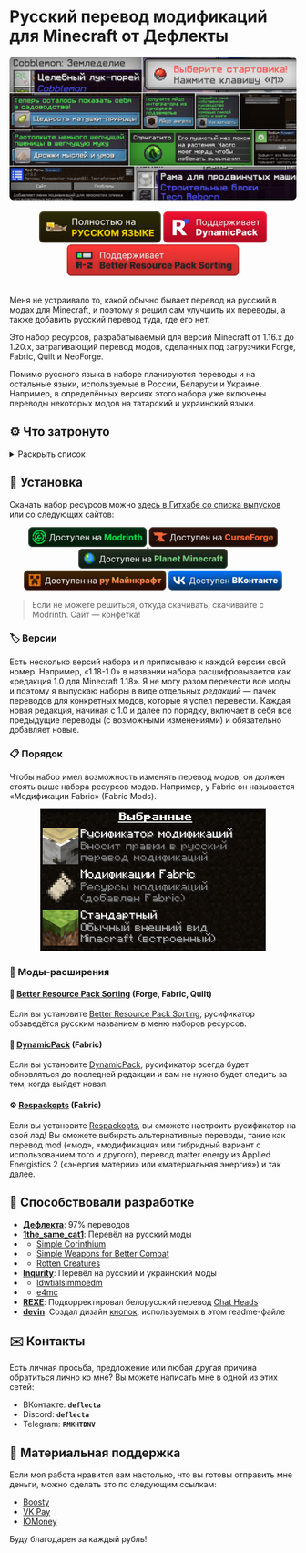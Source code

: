 # Русский перевод модификаций для Minecraft от Дефлекты
<div align="center">
    <img title="В будущем заменю эту картинку" src="Разное/preview2.png">
    <br>
    <br>
    <img title="Никак не связано с «Фаргус Мультимедия». Это просто добрая отсылка. Я работаю над переводами один с 2020 года, лишь изредка получая помощь от народа (хотелось бы, конечно, больше вклада от Интернета, но имеем, что имеем)." src="Разное/fargus_cozy_vector.svg" height="55">
    <a href="https://modrinth.com/mod/dynamicpack"><img title="Хороший мод, хороший разработчик ❤️" src="Разное/dynamicpack_cozy_vector.svg" height="55"></a>
    <a href="https://modrinth.com/mod/better-resource-pack-sorting"><img title="Очень удобный мод" src="Разное/brps_cozy_vector.svg" height="55"></a>
    <br>
    <br>
    <!--<a href="https://github.com/RushanM/Minecraft-Mods-Russian-Translation/wiki/%D0%9F%D0%BE%D0%BC%D0%BE%D1%89%D1%8C-%D1%81-%D0%BF%D0%B5%D1%80%D0%B5%D0%B2%D0%BE%D0%B4%D0%BE%D0%BC">
        <img height="38" src="Разное/translate.svg">
    </a>-->
</div>

Меня не устраивало то, какой обычно бывает перевод на русский в модах для Minecraft, и поэтому я решил сам улучшить их переводы, а также добавить русский перевод туда, где его нет.

Это набор ресурсов, разрабатываемый для версий Minecraft от 1.16.x до 1.20.x, затрагивающий перевод модов, сделанных под загрузчики Forge, Fabric, Quilt и NeoForge.

Помимо русского языка в наборе планируются переводы и на остальные языки, используемые в России, Беларуси и Украине. Например, в определённых версиях этого набора уже включены переводы некоторых модов на татарский и украинский языки.

## ⚙️ Что затронуто
<details>
<summary>Раскрыть список</summary>
<br>

* `1.16—1.20` — версии игры
* 🌌 — мода нет на эту версию
* ❌ — полного перевода пока нет, но возможно есть частичный
* ✅ — перевод готов

| Модификация | 1.16 | 1.17 | 1.18 | 1.19 | 1.20 |
| - | - | - | - | - | - |
| [[TFB] Anthro Origins](https://modrinth.com/mod/tfb_anthro_origins) | ❌ | ❌ | ❌ | ❌ | ❌
| [A Few More Plushies](https://modrinth.com/mod/afmp) | 🌌 | 🌌 | 🌌 | ✅ Рус. | ❌
| [Additional Additions](https://modrinth.com/mod/addadd) | 🌌 | ❌ | ✅ Рус.<br>✅ Тат. | ✅ Рус.<br>✅ Тат. | ✅ Рус.
| [All the Fan Made Discs](https://modrinth.com/mod/all-the-fan-made-discs) | 🌌 | 🌌 | ❌ | ❌ | ✅ Рус.
| [Animatica](https://modrinth.com/mod/animatica) | 🌌 | ❌ | ❌ | ❌ | ✅ Рус.
| [AppleSkin](https://modrinth.com/mod/appleskin) | ✅ Рус. | ✅ Рус. | ✅ Рус. | ✅ Рус. | ✅ Рус.
| [Applied Energistics 2](https://modrinth.com/mod/ae2) | ❌ | ✅ Рус. | ❌ | ❌ | ❌
| [Automatic Tool Swap](https://www.curseforge.com/minecraft/mc-mods/automatic-tool-swap) | ❌ | ✅ Рус. | ❌ | ❌ | ❌
| [Bad Wither No Cookie - Reloaded](https://modrinth.com/mod/bad-wither-no-cookie) | ❌ | ❌ | ❌ | ❌ | ✅ Рус.
| [Better Biome Blend](https://modrinth.com/mod/better-biome-blend) | ❌ | ✅ Рус. | ❌ | ❌ | 🌌
| [Better Mods Button](https://www.curseforge.com/minecraft/mc-mods/better-mods-button) | ❌ | ✅ Рус. | ❌ | ❌ | ❌
| [Bookshelf](https://modrinth.com/mod/bookshelf-lib) | ✅ Рус. | ❌ | ❌ | ❌ | ❌
| [Botania](https://modrinth.com/mod/botania) | ❌ | ❌ | ❌ | ❌ | ❌
| [Canvas Renderer](https://modrinth.com/mod/canvas) | 🌌 | ❌ | ❌ | ❌ | ❌
| [Catalogue](https://www.curseforge.com/minecraft/mc-mods/catalogue) | ✅ Рус. | ✅ Рус. | ❌ | ❌ | ❌
| [Cave Dweller](https://modrinth.com/mod/cave-dweller-fabric)<br>[Cave Dweller Evolved](https://modrinth.com/mod/cave-dweller-evolved) | ❌ | ❌ | ❌ | ✅ Рус. | ✅ Рус.
| [Chat Heads](https://modrinth.com/mod/chat-heads) | ✅ Рус.<br>✅ Бел.<br>✅ Тат. | ❌ | ❌ | ❌ | ✅ Рус.
| [Clear Despawn](https://modrinth.com/mod/cleardespawn) | ❌ | ❌ | ❌ | ❌ | ✅ Рус.
| [Cloth Config API](https://modrinth.com/mod/cloth-config) | ✅ Рус. | ❌ | ❌ | ❌ | ✅ Рус.
| [Cobblemon](https://modrinth.com/mod/cobblemon) | ❌ | ❌ | ❌ | ❌ | ❌
| [Configured](https://www.curseforge.com/minecraft/mc-mods/configured) | ❌ | ✅ Рус. | ❌ | ❌ | ❌
| [Controlling](https://modrinth.com/mod/controlling) | ❌ | ❌ | ❌ | ✅ Рус. | ❌
| [Cosmetic Armor Reworked](https://www.curseforge.com/minecraft/mc-mods/cosmetic-armor-reworked) | ❌ | ✅ Рус. | ❌ | ❌ | ❌
| [Cosmetic Armor](https://modrinth.com/mod/cosmetic-armor) | ❌ | ❌ | ❌ | ❌ | ✅ Рус.
| [CreRaces](https://modrinth.com/mod/creraces) | ❌ | ❌ | ❌ | ❌ | ❌
| [Delightful Creators](https://www.curseforge.com/minecraft/mc-mods/delightful-creators-fabric) | ❌ | ❌ | ❌ | ❌ | ❌
| [Domestication Innovation](https://www.curseforge.com/minecraft/mc-mods/domestication-innovation) | ❌ | ❌ | ✅ Рус. | ❌ | ❌
| [Dynamic FPS](https://modrinth.com/mod/dynamic-fps) | ❌ | ❌ | ❌ | ❌ | ✅ Рус.
| [e4mc](https://modrinth.com/mod/e4mc) | ❌ | ✅ Рус.<br>✅ Укр. | ✅ Рус.<br>✅ Укр. | ✅ Рус.<br>✅ Укр. | ✅ Рус.<br>✅ Укр. |
| [Enchantment Descriptions](https://www.curseforge.com/minecraft/mc-mods/enchantment-descriptions) | ❌ | ✅ Рус. | ❌ | ❌ | ❌
| [Endless Music](https://modrinth.com/mod/endless-music) | ❌ | ❌ | ❌ | ❌ | ✅ Рус.
| [Enhanced Attack Indicator](https://modrinth.com/mod/enhanced-attack-indicator) | ❌ | ❌ | ❌ | ❌ | ✅ Рус.
| [Enigmatic Legacy](https://modrinth.com/mod/enigmatic-legacy) | ❌ | ❌ | ❌ | ❌ | ❌
| [Entity Culling](https://modrinth.com/mod/entityculling) | ❌ | ❌ | ❌ | ❌ | ✅ Рус.
| [Fabric](https://fabricmc.net) | ✅ Рус. | ✅ Рус. | ✅ Рус. | ✅ Рус. | ✅ Рус.
| [FabricSkyBoxes Interop](https://modrinth.com/mod/fabricskyboxes-interop) | ❌ | ❌ | ❌ | ❌ | ✅ Рус.
| [FabricSkyBoxes](https://modrinth.com/mod/fabricskyboxes) | ❌ | ❌ | ❌ | ❌ | ✅ Рус.<br>✅ Тат.
| [FastWorkbench](https://www.curseforge.com/minecraft/mc-mods/fastworkbench) | ❌ | ❌ | ❌ | ❌ | ❌
| [Forge](https://files.minecraftforge.net/net/minecraftforge/forge) | ❌ | ❌ | ✅ Рус. | ✅ Рус. | ❌
| [Full Brightness Toggle](https://modrinth.com/mod/full-brightness-toggle) | ❌ | ❌ | ❌ | ❌ | ✅ Рус.
| [FurBandits](https://www.curseforge.com/minecraft/mc-mods/furbandits) | ❌ | ❌ | ❌ | ❌ | ❌
| [Iceopolis](https://www.curseforge.com/minecraft/mc-mods/iceopolis) | 🌌 | 🌌 | 🌌 | ✅ Рус. | 🌌
| [Idwtialsimmoedm](https://modrinth.com/mod/idwtialsimmoedm) | ❌ | ❌ | ✅ Рус. | ❌ | ✅ Рус.
| [Immersive Petroleum](https://www.curseforge.com/minecraft/mc-mods/immersive-petroleum) | ❌ | 🌌 | ❌ | ❌ | 🌌
| [Iris Shaders](https://modrinth.com/mod/iris) | ❌ | ❌ | ❌ | ❌ | ❌
| [Jade 🔍](https://modrinth.com/mod/jade) | ❌ | ❌ | ❌ | ❌ | ❌
| [Just Enough Advancements](https://www.curseforge.com/minecraft/mc-mods/jea) | ❌ | ❌ | ❌ | ❌ | ❌
| [Just Enough Resources](https://modrinth.com/mod/just-enough-resources-jer) | ❌ | ❌ | ❌ | ❌ | ❌
| [Kawaii Dishes](https://modrinth.com/mod/kawaii-dishes) | ❌ | ❌ | ❌ | ❌ | ❌
| [LibJF](https://modrinth.com/mod/libjf) | ❌ | ❌ | ❌ | ❌ | ✅ Рус.
| [Litematica](https://litematica.org) | ❌ | ❌ | ❌ | ✅ Рус. | ❌
| [Look](https://modrinth.com/mod/look) | ❌ | ❌ | ❌ | ❌ | ✅ Рус.
| [Loqui](https://loqui.imb11.dev) | 🌌 | 🌌 | 🌌 | ✅ Рус. | ✅ Рус.
| [Lucky Block](https://www.curseforge.com/minecraft/mc-mods/lucky-block) | ❌ | ❌ | ✅ Рус.<br>✅ Тат. | ❌ | ❌
| [Lycanthropy](https://modrinth.com/mod/lycanthropy) | ❌ | ❌ | ❌ | ❌ | ✅ Рус.
| [Make Bubbles Pop](https://modrinth.com/mod/make_bubbles_pop) | ❌ | ❌ | ❌ | ❌ | ✅ Рус.
| [MarbleGate's Exotic Enchantment: Flowing Agony](https://modrinth.com/mod/flowing-agony) | ❌ | ❌ | ❌ | ❌ | ❌
| [Mica](https://modrinth.com/mod/mica) | ❌ | ❌ | ❌ | ❌ | ✅ Рус.
| [Mod Menu](https://modrinth.com/mod/modmenu) | ❌ | ❌ | ✅ Рус. | ✅ Рус. | ✅ Рус.
| [More Music Discs](https://modrinth.com/mod/more-music-discs) | ❌ | ❌ | ❌ | ❌ | ✅ Рус.
| [NEEPMeat](https://modrinth.com/mod/neepmeat) | ❌ | ❌ | ❌ | ❌ | ❌
| [Neighborly](https://www.curseforge.com/minecraft/mc-mods/neighborly) | ❌ | ❌ | ❌ | ❌ | ❌
| [NeoForge](https://neoforged.net) | ❌ | ❌ | ❌ | ❌ | ❌
| [Nevermore!](https://modrinth.com/datapack/nevermore) | ❌ | ❌ | ❌ | ❌ | ❌
| [Raised](https://modrinth.com/mod/raised) | ❌ | ❌ | ❌ | ❌ | ❌
| [Rats](https://modrinth.com/mod/rats) | ❌ | ❌ | ❌ | ❌ | ❌
| [Regions Unexplored](https://modrinth.com/mod/regions-unexplored) | ❌ | ❌ | ❌ | ❌ | ❌
| [Respackopts](https://modrinth.com/mod/respackopts) | ❌ | ❌ | ❌ | ❌ | ✅ Рус.
| [Rotten Creatures](https://modrinth.com/mod/rottencreatures) | ❌ | ❌ | ✅ Рус. | ✅ Рус. | ❌
| [Roughly Enough Items](https://modrinth.com/mod/rei) | ❌ | ❌ | ❌ | ❌ | ❌
| [Simple Corinthium](https://www.curseforge.com/minecraft/mc-mods/simple-corinthium) | ❌ | ❌ | ✅ Рус. | ✅ Рус. | ❌
| [Simple Weapons for Better Combat](https://www.curseforge.com/minecraft/mc-mods/simple-weapons-for-better-combat) | ❌ | ❌ | ✅ Рус. | ✅ Рус. | ❌
| [SimplyStatus](https://modrinth.com/mod/simplystatus) | ❌ | ❌ | ❌ | ❌ | ✅ Рус.
| [Smooth Boot (Fabric)](https://modrinth.com/mod/smoothboot-fabric)<br>[Smooth Boot (Reloaded)](https://modrinth.com/mod/smooth-boot-reloaded) | ❌ | ❌ | ❌ | ✅ Рус. | ❌
| [Sodium Extra](https://modrinth.com/mod/sodium-extra) | ❌ | ❌ | ❌ | ❌ | ❌
| [Sodium](https://modrinth.com/mod/sodium) | ❌ | ✅ Рус. | ✅ Рус. | ✅ Рус. | ❌
| [Sulfur Based Weapon Development](https://modrinth.com/mod/sbwd) | 🌌 | 🌌 | 🌌 | ✅ Рус. | 🌌
| [Tech Reborn](https://www.curseforge.com/minecraft/mc-mods/techreborn) | ❌ | ❌ | ❌ | ❌ | ❌
| [The Dark Dweller](https://modrinth.com/mod/the-dark-dweller) | ❌ | ❌ | ❌ | ✅ Рус. | ❌
| [The Fellow Furries Mod](https://modrinth.com/mod/fellowfurriesmod) | ❌ | ❌ | ❌ | ❌ | ✅ Рус.
| [Thigh highs etc.](https://modrinth.com/mod/thigh-highs-etc) | ❌ | ❌ | ❌ | ❌ | ✅ Рус.
| [Title Fixer](https://modrinth.com/mod/title-fixer) | ❌ | ❌ | ❌ | ❌ | ✅ Рус.
| [Tool Stats](https://modrinth.com/mod/tool-stats) | ❌ | ❌ | ❌ | ❌ | ✅ Рус.
| [Touhou Little Maid](https://modrinth.com/mod/touhou-little-maid) | ❌ | ❌ | ❌ | ❌ | ❌

Список будет пополняться.
</details>

## 🚀 Установка
Скачать набор ресурсов можно [здесь в Гитхабе со списка выпусков](https://github.com/RushanM/Minecraft-Mods-Russian-Translation/releases) или со следующих сайтов:
<div align="center">
<a href="https://modrinth.com/resourcepack/mods-ru">
    <img height="35" src="Разное/modrinth_compact_vector.svg">
</a>
<a href="https://www.curseforge.com/minecraft/texture-packs/mods-ru">
    <img height="35" src="Разное/curseforge_compact_vector.svg">
<a href="https://www.planetminecraft.com/texture-pack/mods-russian-translation-6270800/">
    <img height="35" src="Разное/planet_compact_vector.svg">
</a>
<a href="https://ru-minecraft.ru/fayly-dlya-minecraft/79004-mods-ru.html">
    <img height="35" src="Разное/rumc_compact_vector.svg">
</a>
<a href="https://vk.com/demipr">
    <img height="35" src="Разное/vk_compact_vector.svg">
</a>
</div>

> Если не можете решиться, откуда скачивать, скачивайте с Modrinth. Сайт — конфетка!

### 🏷️ Версии
Есть несколько версий набора и я приписываю к каждой версии свой номер. Например, «1.18-1.0» в названии набора расшифровывается как «редакция 1.0 для Minecraft 1.18». Я не могу разом перевести все моды и поэтому я выпускаю наборы в виде отдельных *редакций* — пачек переводов для конкретных модов, которые я успел перевести. Каждая новая редакция, начиная с 1.0 и далее по порядку, включает в себя все предыдущие переводы (с возможными изменениями) и обязательно добавляет новые.

<!-- ### Скачивание

Поместите скачанный архив в папку resourcepacks в папке .minecraft.

Включите набор в игре. -->

### 📋 Порядок
Чтобы набор имел возможность изменять перевод модов, он должен стоять выше набора ресурсов модов. Например, у Fabric он называется «Модификации Fabric» (Fabric Mods).
<div align="center">
    <img title="Хаос, хаос!? Нет, нет! Порядок, порядок!" height="250" src="Разное/order.png">
</div>

### 🔁 Моды-расширения
#### 📃 [Better Resource Pack Sorting](https://modrinth.com/mod/better-resource-pack-sorting) (Forge, Fabric, Quilt)
Если вы установите [Better Resource Pack Sorting](https://modrinth.com/mod/better-resource-pack-sorting), русификатор обзаведётся русским названием в меню наборов ресурсов.
#### 🔄 [DynamicPack](https://modrinth.com/mod/dynamicpack) (Fabric)
Если вы установите [DynamicPack](https://modrinth.com/mod/dynamicpack), русификатор всегда будет обновляться до последней редакции и вам не нужно будет следить за тем, когда выйдет новая.
#### ⚙️ [Respackopts](https://modrinth.com/mod/respackopts) (Fabric)
Если вы установите [Respackopts](https://modrinth.com/mod/respackopts), вы сможете настроить русификатор на свой лад! Вы сможете выбирать альтернативные переводы, такие как перевод mod («мод», «модификация» или гибридный вариант с использованием того и другого), перевод matter energy из Applied Energistics 2 («энергия материи» или «материальная энергия») и так далее.

## 📛 Способствовали разработке
* [**Дефлекта**](https://github.com/RushanM): 97% переводов
* [**1the_same_cat1**](https://www.curseforge.com/members/1the_same_cat1): Перевёл на русский моды 
* * [Simple Corinthium](https://www.curseforge.com/minecraft/mc-mods/simple-corinthium)
* * [Simple Weapons for Better Combat](https://www.curseforge.com/minecraft/mc-mods/simple-weapons-for-better-combat)
* * [Rotten Creatures](https://modrinth.com/mod/rottencreatures)
* [**Inqurity**](https://github.com/Inqurity): Перевёл на русский и украинский моды
* * [Idwtialsimmoedm](https://modrinth.com/mod/idwtialsimmoedm)
* * [e4mc](https://modrinth.com/mod/e4mc)
* [**REXE**](https://github.com/RedmanEXE): Подкорректировал белорусский перевод [Chat Heads](https://modrinth.com/mod/chat-heads)
* [**devin**](https://github.com/intergrav): Создал дизайн [кнопок](https://github.com/intergrav/devins-badges), используемых в этом readme-файле

## ✉️ Контакты
Есть личная просьба, предложение или любая другая причина обратиться лично ко мне? Вы можете написать мне в одной из этих сетей:
* ВКонтакте: **`deflecta`**
* Discord: **`deflecta`**
* Telegram: **`RMKHTDNV`**

## 💝 Материальная поддержка
Если моя работа нравится вам настолько, что вы готовы отправить мне деньги, можно сделать это по следующим ссылкам:
* [Boosty](https://boosty.to/rushanm)
* [VK Pay](https://vk.me/moneysend/deflecta)
* [ЮMoney](https://yoomoney.ru/to/410015215253910)

Буду благодарен за каждый рубль!
